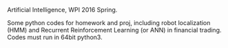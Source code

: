 Artificial Intelligence, WPI 2016 Spring.

Some python codes for homework and proj, including robot localization (HMM) and Recurrent Reinforcement Learning (or ANN) in financial trading. Codes must run in 64bit python3.
